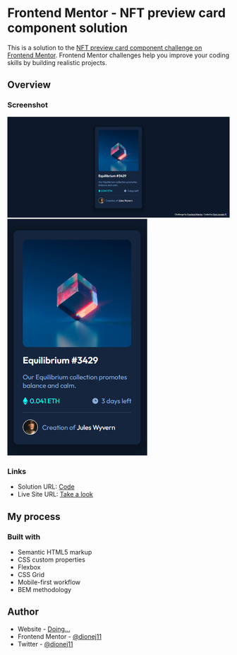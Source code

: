 # Frontend Mentor - NFT preview card component solution

This is a solution to the [NFT preview card component challenge on Frontend Mentor](https://www.frontendmentor.io/challenges/nft-preview-card-component-SbdUL_w0U). Frontend Mentor challenges help you improve your coding skills by building realistic projects. 

## Overview

### Screenshot

![](./design/Captura.png)
![](./design/Captura2.png)

### Links

- Solution URL: [Code](https://github.com/dionej11/nft-preview-card)
- Live Site URL: [Take a look](https://dionej11.github.io/nft-preview-card/)

## My process

### Built with

- Semantic HTML5 markup
- CSS custom properties
- Flexbox
- CSS Grid
- Mobile-first workflow
- BEM methodology

## Author

- Website - [Doing...](https://github.com/dionej11)
- Frontend Mentor - [@dionej11](https://www.frontendmentor.io/profile/yourusername)
- Twitter - [@dionej11](https://twitter.com/dionej11)

